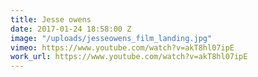 ```yaml
---
title: Jesse owens
date: 2017-01-24 18:58:00 Z
image: "/uploads/jesseowens_film_landing.jpg"
vimeo: https://www.youtube.com/watch?v=akT8hl07ipE
work_url: https://www.youtube.com/watch?v=akT8hl07ipE
---
```


